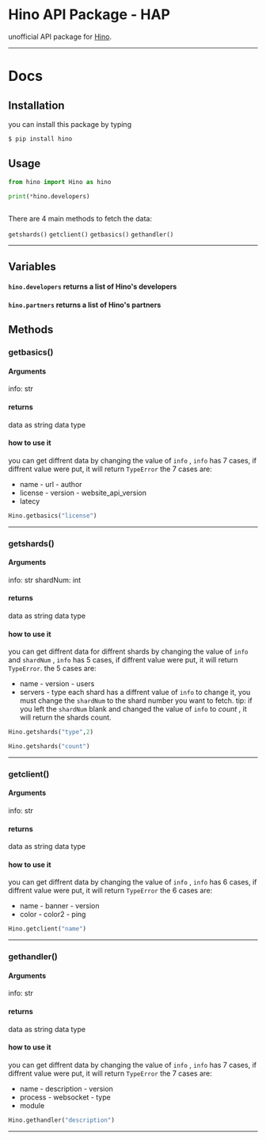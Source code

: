 # Hino API Package - HAP
 unofficial API package for [Hino](https://hino.tk).
 
 <hr>
 
 # Docs
 
 ## Installation
 you can install this package by typing
 ```py
 $ pip install hino
 ```

## Usage
```py
from hino import Hino as hino

print(*hino.developers)
 
```

There are 4 main methods to fetch the data: 
 
 `getshards()`
 `getclient()`
 `getbasics()`
 `gethandler()`

<hr>

## Variables

#### `hino.developers` returns a list of Hino's developers

#### `hino.partners` returns a list of Hino's partners

## Methods

### getbasics()

#### Arguments
info: str

#### returns
data as string data type

#### how to use it
you can get diffrent data by changing the value of `info` , `info` has 7 cases, if diffrent value were put, it will return `TypeError`
the 7 cases are:
- name - url - author
- license - version - website_api_version
- latecy

```py
Hino.getbasics("license")
```
<hr>

### getshards()

#### Arguments
info: str
shardNum: int

#### returns
data as string data type

#### how to use it
you can get diffrent data for diffrent shards by changing the value of `info` and `shardNum` , `info` has 5 cases, if diffrent value were put, it will return `TypeError`.
the 5 cases are:
- name - version - users
- servers - type
each shard has a diffrent value of `info` to change it, you must change the `shardNum` to the shard number you want to fetch.
tip: if you left the `shardNum` blank and changed the value of `info` to *count* , it will return the shards count.


```py
Hino.getshards("type",2)
```


```py
Hino.getshards("count")
```
<hr>

### getclient()

#### Arguments
info: str

#### returns
data as string data type

#### how to use it
you can get diffrent data by changing the value of `info` , `info` has 6 cases, if diffrent value were put, it will return `TypeError`
the 6 cases are:
- name - banner - version
- color - color2 - ping

```py
Hino.getclient("name")
```
<hr>

### gethandler()

#### Arguments
info: str

#### returns
data as string data type

#### how to use it
you can get diffrent data by changing the value of `info` , `info` has 7 cases, if diffrent value were put, it will return `TypeError`
the 7 cases are:
- name - description - version
- process - websocket - type 
- module

```py
Hino.gethandler("description")
```
<hr>
